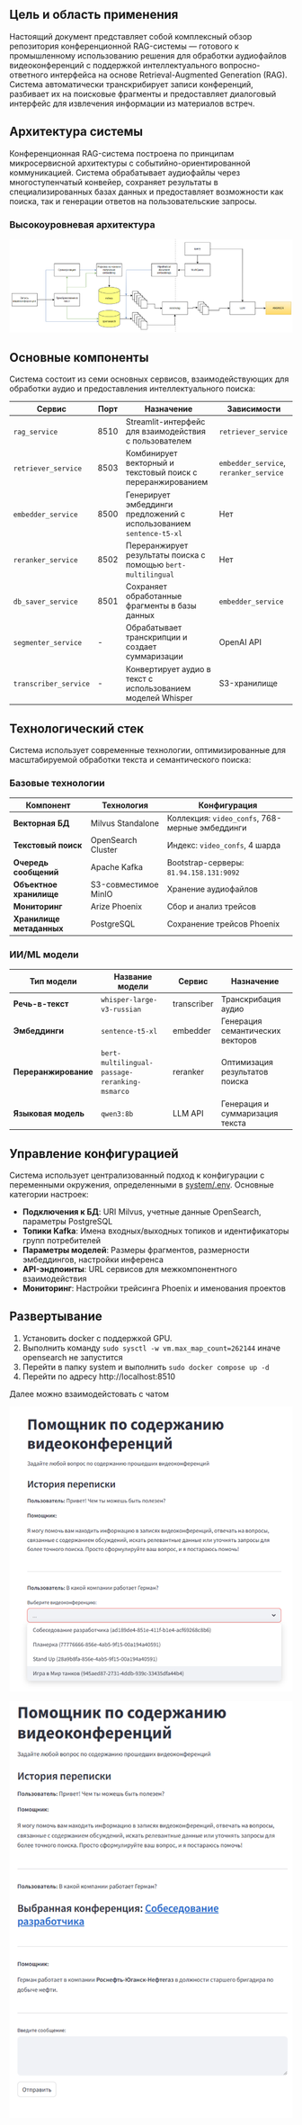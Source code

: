 ## Цель и область применения

Настоящий документ представляет собой комплексный обзор репозитория конференционной RAG-системы — готового к промышленному использованию решения для обработки аудиофайлов видеоконференций с поддержкой интеллектуального вопросно-ответного интерфейса на основе Retrieval-Augmented Generation (RAG). Система автоматически транскрибирует записи конференций, разбивает их на поисковые фрагменты и предоставляет диалоговый интерфейс для извлечения информации из материалов встреч.



## Архитектура системы

Конференционная RAG-система построена по принципам микросервисной архитектуры с событийно-ориентированной коммуникацией. Система обрабатывает аудиофайлы через многоступенчатый конвейер, сохраняет результаты в специализированных базах данных и предоставляет возможности как поиска, так и генерации ответов на пользовательские запросы.

### Высокоуровневая архитектура

![img.jpg|](docs/architecture.png)

## Основные компоненты

Система состоит из семи основных сервисов, взаимодействующих для обработки аудио и предоставления интеллектуального поиска:

| Сервис | Порт | Назначение | Зависимости |
|---------|------|---------|--------------|
| `rag_service` | 8510 | Streamlit-интерфейс для взаимодействия с пользователем | `retriever_service` |
| `retriever_service` | 8503 | Комбинирует векторный и текстовый поиск с переранжированием | `embedder_service`, `reranker_service` |
| `embedder_service` | 8500 | Генерирует эмбеддинги предложений с использованием `sentence-t5-xl` | Нет |
| `reranker_service` | 8502 | Переранжирует результаты поиска с помощью `bert-multilingual` | Нет |
| `db_saver_service` | 8501 | Сохраняет обработанные фрагменты в базы данных | `embedder_service` |
| `segmenter_service` | - | Обрабатывает транскрипции и создает суммаризации | OpenAI API |
| `transcriber_service` | - | Конвертирует аудио в текст с использованием моделей Whisper | S3-хранилище |

## Технологический стек

Система использует современные технологии, оптимизированные для масштабируемой обработки текста и семантического поиска:

### Базовые технологии

| Компонент | Технология | Конфигурация |
|-----------|------------|---------------|
| **Векторная БД** | Milvus Standalone | Коллекция: `video_confs`, 768-мерные эмбеддинги |
| **Текстовый поиск** | OpenSearch Cluster | Индекс: `video_confs`, 4 шарда |
| **Очередь сообщений** | Apache Kafka | Bootstrap-серверы: `81.94.158.131:9092` |
| **Объектное хранилище** | S3-совместимое MinIO | Хранение аудиофайлов |
| **Мониторинг** | Arize Phoenix | Сбор и анализ трейсов |
| **Хранилище метаданных** | PostgreSQL | Сохранение трейсов Phoenix |

### ИИ/ML модели

| Тип модели | Название модели | Сервис | Назначение |
|------------|------------|---------|---------|
| **Речь-в-текст** | `whisper-large-v3-russian` | transcriber | Транскрибация аудио |
| **Эмбеддинги** | `sentence-t5-xl` | embedder | Генерация семантических векторов |
| **Переранжирование** | `bert-multilingual-passage-reranking-msmarco` | reranker | Оптимизация результатов поиска |
| **Языковая модель** | `qwen3:8b` | LLM API | Генерация и суммаризация текста |


## Управление конфигурацией

Система использует централизованный подход к конфигурации с переменными окружения, определенными в [system/.env](). Основные категории настроек:

- **Подключения к БД**: URI Milvus, учетные данные OpenSearch, параметры PostgreSQL
- **Топики Kafka**: Имена входных/выходных топиков и идентификаторы групп потребителей
- **Параметры моделей**: Размеры фрагментов, размерности эмбеддингов, настройки инференса
- **API-эндпоинты**: URL сервисов для межкомпонентного взаимодействия
- **Мониторинг**: Настройки трейсинга Phoenix и именования проектов


## Развертывание

1. Установить docker с поддержкой GPU.
2. Выполнить команду ```sudo sysctl -w vm.max_map_count=262144``` иначе opensearch не запустится
3. Перейти в папку system и выполнить ```sudo docker compose up -d```
4. Перейти по адресу http://localhost:8510

Далее можно взаимодейстовать с чатом

![img.png](docs/img.png)

![img_1.png](docs/img_1.png)